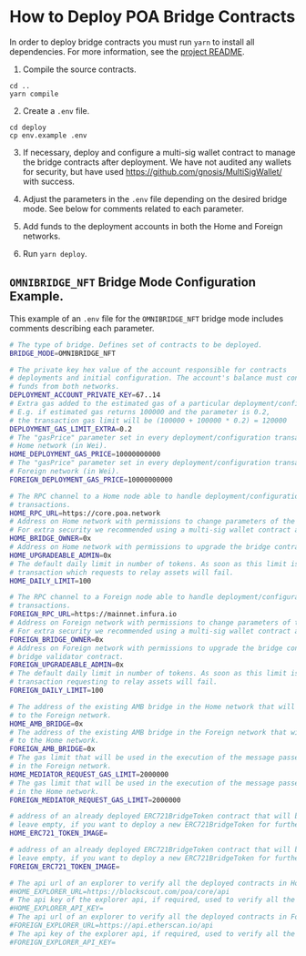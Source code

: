 # How to Deploy POA Bridge Contracts

In order to deploy bridge contracts you must run `yarn` to install all dependencies. For more information, see the [project README](../README.md).

1. Compile the source contracts.
```
cd ..
yarn compile
```

2. Create a `.env` file.
```
cd deploy
cp env.example .env
```

3. If necessary, deploy and configure a multi-sig wallet contract to manage the bridge contracts after deployment. We have not audited any wallets for security, but have used https://github.com/gnosis/MultiSigWallet/ with success.

4. Adjust the parameters in the `.env` file depending on the desired bridge mode. See below for comments related to each parameter.

5. Add funds to the deployment accounts in both the Home and Foreign networks.

6. Run `yarn deploy`.

## `OMNIBRIDGE_NFT` Bridge Mode Configuration Example.

This example of an `.env` file for the `OMNIBRIDGE_NFT` bridge mode includes comments describing each parameter.

```bash
# The type of bridge. Defines set of contracts to be deployed.
BRIDGE_MODE=OMNIBRIDGE_NFT

# The private key hex value of the account responsible for contracts
# deployments and initial configuration. The account's balance must contain
# funds from both networks.
DEPLOYMENT_ACCOUNT_PRIVATE_KEY=67..14
# Extra gas added to the estimated gas of a particular deployment/configuration transaction
# E.g. if estimated gas returns 100000 and the parameter is 0.2,
# the transaction gas limit will be (100000 + 100000 * 0.2) = 120000
DEPLOYMENT_GAS_LIMIT_EXTRA=0.2
# The "gasPrice" parameter set in every deployment/configuration transaction on
# Home network (in Wei).
HOME_DEPLOYMENT_GAS_PRICE=10000000000
# The "gasPrice" parameter set in every deployment/configuration transaction on
# Foreign network (in Wei).
FOREIGN_DEPLOYMENT_GAS_PRICE=10000000000

# The RPC channel to a Home node able to handle deployment/configuration
# transactions.
HOME_RPC_URL=https://core.poa.network
# Address on Home network with permissions to change parameters of the bridge contract.
# For extra security we recommended using a multi-sig wallet contract address here.
HOME_BRIDGE_OWNER=0x
# Address on Home network with permissions to upgrade the bridge contract
HOME_UPGRADEABLE_ADMIN=0x
# The default daily limit in number of tokens. As soon as this limit is exceeded, any
# transaction which requests to relay assets will fail.
HOME_DAILY_LIMIT=100

# The RPC channel to a Foreign node able to handle deployment/configuration
# transactions.
FOREIGN_RPC_URL=https://mainnet.infura.io
# Address on Foreign network with permissions to change parameters of the bridge contract.
# For extra security we recommended using a multi-sig wallet contract address here.
FOREIGN_BRIDGE_OWNER=0x
# Address on Foreign network with permissions to upgrade the bridge contract and the
# bridge validator contract.
FOREIGN_UPGRADEABLE_ADMIN=0x
# The default daily limit in number of tokens. As soon as this limit is exceeded, any
# transaction requesting to relay assets will fail.
FOREIGN_DAILY_LIMIT=100

# The address of the existing AMB bridge in the Home network that will be used to pass messages
# to the Foreign network.
HOME_AMB_BRIDGE=0x
# The address of the existing AMB bridge in the Foreign network that will be used to pass messages
# to the Home network.
FOREIGN_AMB_BRIDGE=0x
# The gas limit that will be used in the execution of the message passed to the mediator contract
# in the Foreign network.
HOME_MEDIATOR_REQUEST_GAS_LIMIT=2000000
# The gas limit that will be used in the execution of the message passed to the mediator contract
# in the Home network.
FOREIGN_MEDIATOR_REQUEST_GAS_LIMIT=2000000

# address of an already deployed ERC721BridgeToken contract that will be used as an implementation for all bridged tokens on the Home side
# leave empty, if you want to deploy a new ERC721BridgeToken for further usage
HOME_ERC721_TOKEN_IMAGE=

# address of an already deployed ERC721BridgeToken contract that will be used as an implementation for all bridged tokens on the Foreign side
# leave empty, if you want to deploy a new ERC721BridgeToken for further usage
FOREIGN_ERC721_TOKEN_IMAGE=

# The api url of an explorer to verify all the deployed contracts in Home network. Supported explorers: Blockscout, etherscan
#HOME_EXPLORER_URL=https://blockscout.com/poa/core/api
# The api key of the explorer api, if required, used to verify all the deployed contracts in Home network.
#HOME_EXPLORER_API_KEY=
# The api url of an explorer to verify all the deployed contracts in Foreign network. Supported explorers: Blockscout, etherscan
#FOREIGN_EXPLORER_URL=https://api.etherscan.io/api
# The api key of the explorer api, if required, used to verify all the deployed contracts in Foreign network.
#FOREIGN_EXPLORER_API_KEY=
```
